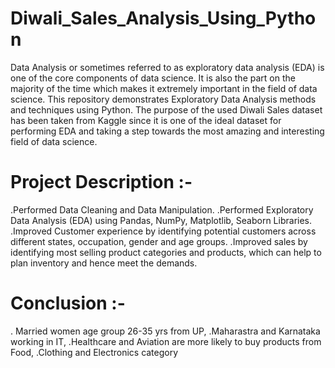 # Diwali_Sales_Analysis_Using_Python
Data Analysis or sometimes referred to as exploratory data analysis (EDA) is one of the core components of data science. It is also the part on the majority of the time which makes it extremely important in the field of data science. This repository demonstrates Exploratory Data Analysis methods and techniques using Python. The purpose of the used Diwali Sales dataset has been taken from Kaggle since it is one of the ideal dataset for performing EDA and taking a step towards the most amazing and interesting field of data science. 

# Project Description :-
.Performed Data Cleaning and Data Manipulation.
.Performed Exploratory Data Analysis (EDA) using Pandas, NumPy, Matplotlib, Seaborn Libraries.
.Improved Customer experience by identifying potential customers across different states, occupation, gender and age groups.
.Improved sales by identifying most selling product categories and products, which can help to plan inventory and hence meet the demands.
# Conclusion :-
. Married women age group 26-35 yrs from UP,
.Maharastra and Karnataka working in IT,
.Healthcare and Aviation are more likely to buy products from Food,
.Clothing and Electronics category
